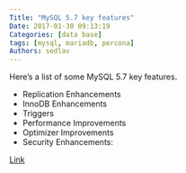 ```yaml
---
Title: "MySQL 5.7 key features"
Date: 2017-01-30 09:13:19
Categories: [data base]
tags: [mysql, mariadb, percona]
Authors: sedlav
---
```


 Here’s a list of some MySQL 5.7 key features.

 * Replication Enhancements
 * InnoDB Enhancements
 * Triggers
 * Performance Improvements
 * Optimizer Improvements
 * Security Enhancements:

[Link](https://www.percona.com/blog/2015/05/27/mysql-5-7-key-features/)
